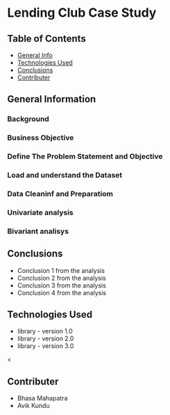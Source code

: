 # Lending Club Case Study



## Table of Contents
* [General Info](#general-information)
* [Technologies Used](#technologies-used)
* [Conclusions](#conclusions)
* [Contributer](#contributer)



## General Information
### Background

### Business Objective

### Define The Problem Statement and Objective

### Load and understand the Dataset

### Data Cleaninf and Preparatiom

### Univariate analysis

### Bivariant analisys

## Conclusions
- Conclusion 1 from the analysis
- Conclusion 2 from the analysis
- Conclusion 3 from the analysis
- Conclusion 4 from the analysis




## Technologies Used
- library - version 1.0
- library - version 2.0
- library - version 3.0

<

## Contributer
- Bhasa Mahapatra 
- Avik Kundu




